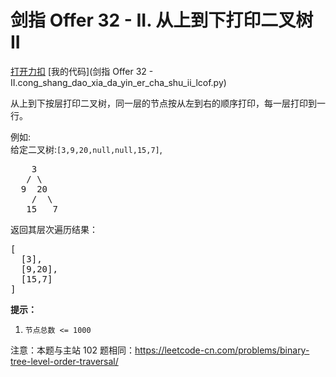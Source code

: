 # 剑指 Offer 32 - II. 从上到下打印二叉树 II

[打开力扣](https://leetcode.cn/problems/cong-shang-dao-xia-da-yin-er-cha-shu-ii-lcof) [我的代码](剑指 Offer 32 - II.cong_shang_dao_xia_da_yin_er_cha_shu_ii_lcof.py)

从上到下按层打印二叉树，同一层的节点按从左到右的顺序打印，每一层打印到一行。



例如:<br>
给定二叉树:<code>[3,9,20,null,null,15,7]</code>,

<pre>    3
   / \
  9  20
    /  \
   15   7
</pre>

返回其层次遍历结果：

<pre>[
  [3],
  [9,20],
  [15,7]
]
</pre>



<strong>提示：</strong>

<ol>
	<li><code>节点总数 <= 1000</code></li>
</ol>

注意：本题与主站 102 题相同：<a href="https://leetcode-cn.com/problems/binary-tree-level-order-traversal/">https://leetcode-cn.com/problems/binary-tree-level-order-traversal/</a>
